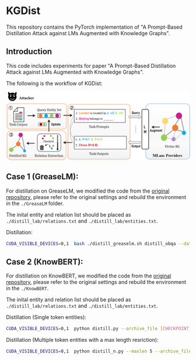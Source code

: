 # KGDist
This repository contains the PyTorch implementation of "A Prompt-Based Distillation Attack against LMs Augmented with Knowledge Graphs".

## Introduction
This code includes experiments for paper "A Prompt-Based Distillation Attack against LMs Augmented with Knowledge Graphs".

The following is the workflow of KGDist:

![alt text](overview.png)

## Case 1 (GreaseLM):
For distillation on GreaseLM, we modified the code from the [original repository](https://github.com/snap-stanford/GreaseLM), please refer to the original settings and rebuild the environment in the `./GreaseLM` folder.

The inital entity and relation list should be placed as `./distill_lab/relations.txt` and `./distill_lab/entities.txt`.

Distillation:
```bash
CUDA_VISIBLE_DEVICES=0,1  bash ./distill_greaselm.sh distill_obqa --data_dir ./data/ --load_model_path [CHECKPOINT_PATH]
```

## Case 2 (KnowBERT):
For distillation on KnowBERT, we modified the code from the [original repository](https://github.com/allenai/kb), please refer to the original settings and rebuild the environment in the `./KnowBERT`. 

The inital entity and relation list should be placed as `./distill_lab/relations.txt` and `./distill_lab/entities.txt`.

Distillation (Single token entities):
```bash
CUDA_VISIBLE_DEVICES=0,1  python distill.py --archive_file [CHECKPOINT_PATH] --epoch 500
```

Distillation (Multiple token entities with a max length resriction):
```bash
CUDA_VISIBLE_DEVICES=0,1  python distill_n.py --maxlen 5 --archive_file [CHECKPOINT_PATH] --epoch 500
```